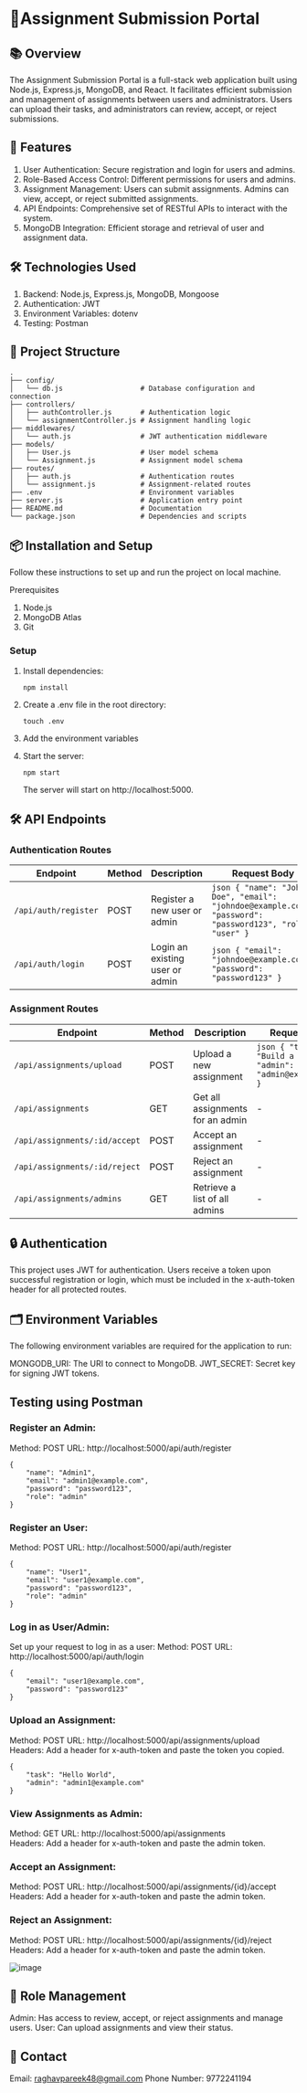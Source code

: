# 📝Assignment Submission Portal

## 📚 Overview

The Assignment Submission Portal is a full-stack web application built using Node.js, Express.js, MongoDB, and React. It facilitates efficient submission and management of assignments between users and administrators. Users can upload their tasks, and administrators can review, accept, or reject submissions.

## 🚀 Features
1. User Authentication: Secure registration and login for users and admins.<br>
2. Role-Based Access Control: Different permissions for users and admins.<br>
3. Assignment Management: Users can submit assignments. Admins can view, accept, or reject submitted assignments.<br>
4. API Endpoints: Comprehensive set of RESTful APIs to interact with the system.<br>
5. MongoDB Integration: Efficient storage and retrieval of user and assignment data.<br>

## 🛠️ Technologies Used
1. Backend: Node.js, Express.js, MongoDB, Mongoose<br>
2. Authentication: JWT<br>
3. Environment Variables: dotenv<br>
4. Testing: Postman

## 📂 Project Structure

```
.
├── config/
│   └── db.js                   # Database configuration and connection
├── controllers/
│   ├── authController.js       # Authentication logic
│   └── assignmentController.js # Assignment handling logic
├── middlewares/
│   └── auth.js                 # JWT authentication middleware
├── models/
│   ├── User.js                 # User model schema
│   └── Assignment.js           # Assignment model schema
├── routes/
│   ├── auth.js                 # Authentication routes
│   └── assignment.js           # Assignment-related routes
├── .env                        # Environment variables
├── server.js                   # Application entry point
├── README.md                   # Documentation
└── package.json                # Dependencies and scripts
```

## 📦 Installation and Setup

Follow these instructions to set up and run the project on local machine.

Prerequisites
1. Node.js 
2. MongoDB Atlas
3. Git

### Setup
1. Install dependencies:
   ```
   npm install
   ```
2. Create a .env file in the root directory:
   ```
   touch .env
   ```
3. Add the environment variables

4. Start the server:
   ```
   npm start
   ```
   The server will start on http://localhost:5000.

## 🛠️ API Endpoints

### Authentication Routes

| Endpoint                | Method | Description                       | Request Body                                                                                         |
|-------------------------|--------|-----------------------------------|------------------------------------------------------------------------------------------------------|
| `/api/auth/register`    | POST   | Register a new user or admin      | ```json { "name": "John Doe", "email": "johndoe@example.com", "password": "password123", "role": "user" } ``` |
| `/api/auth/login`       | POST   | Login an existing user or admin   | ```json { "email": "johndoe@example.com", "password": "password123" } ```                            |

### Assignment Routes

| Endpoint                           | Method | Description                          | Request Body                                                                                           |
|------------------------------------|--------|--------------------------------------|--------------------------------------------------------------------------------------------------------|
| `/api/assignments/upload`          | POST   | Upload a new assignment              | ```json { "task": "Build a REST API", "admin": "admin@example.com" } ```                                |
| `/api/assignments`                 | GET    | Get all assignments for an admin     | -                                                                                                      |
| `/api/assignments/:id/accept`      | POST   | Accept an assignment                 | -                                                                                                      |
| `/api/assignments/:id/reject`      | POST   | Reject an assignment                 | -                                                                                                      |
| `/api/assignments/admins`          | GET    | Retrieve a list of all admins        | -                                                                                                      |


## 🔒 Authentication
This project uses JWT for authentication. Users receive a token upon successful registration or login, which must be included in the x-auth-token header for all protected routes.

## 🗂️ Environment Variables
The following environment variables are required for the application to run:

MONGODB_URI: The URI to connect to MongoDB.
JWT_SECRET: Secret key for signing JWT tokens.

## Testing using Postman

### Register an Admin:
Method: POST
URL: http://localhost:5000/api/auth/register
```
{
    "name": "Admin1",
    "email": "admin1@example.com",
    "password": "password123",
    "role": "admin"
}
```
### Register an User:
Method: POST
URL: http://localhost:5000/api/auth/register
```
{
    "name": "User1",
    "email": "user1@example.com",
    "password": "password123",
    "role": "admin"
}
```
### Log in as User/Admin:
Set up your request to log in as a user:
Method: POST
URL: http://localhost:5000/api/auth/login
```
{
    "email": "user1@example.com",
    "password": "password123"
}
```
### Upload an Assignment:
Method: POST
URL: http://localhost:5000/api/assignments/upload<br>
Headers: Add a header for x-auth-token and paste the token you copied.
```
{
    "task": "Hello World",
    "admin": "admin1@example.com"
}
```
### View Assignments as Admin:
Method: GET
URL: http://localhost:5000/api/assignments<br>
Headers: Add a header for x-auth-token and paste the admin token.

### Accept an Assignment:
Method: POST
URL: http://localhost:5000/api/assignments/{id}/accept<br>
Headers: Add a header for x-auth-token and paste the admin token.

### Reject an Assignment:
Method: POST
URL: http://localhost:5000/api/assignments/{id}/reject <br>
Headers: Add a header for x-auth-token and paste the admin token.

![image](https://github.com/user-attachments/assets/3b33ded0-19d2-4710-b46c-069dc11afa1a)

## 👤 Role Management
Admin: Has access to review, accept, or reject assignments and manage users.
User: Can upload assignments and view their status.

## 📧 Contact
Email: raghavpareek48@gmail.com
Phone Number: 9772241194
